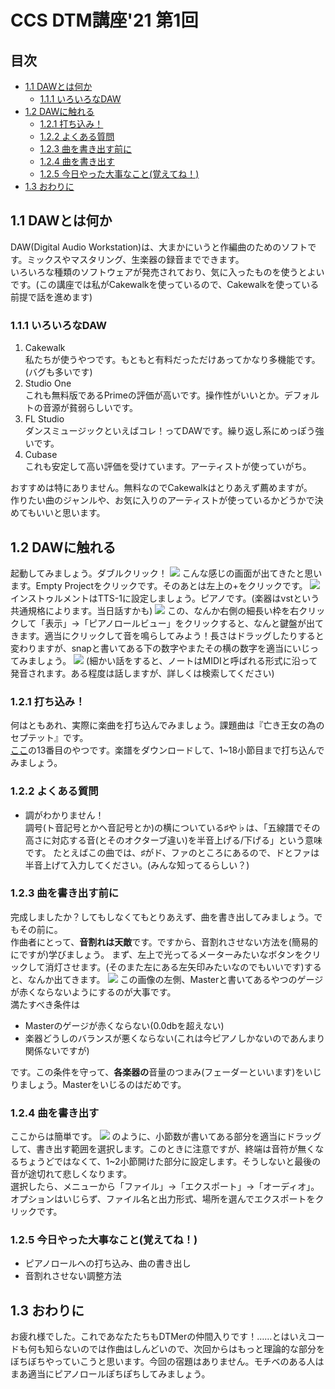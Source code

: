 <!-- omit in toc -->
# CCS DTM講座'21 第1回
<!-- omit in toc -->
## 目次
- [1.1 DAWとは何か](#11-dawとは何か)
	- [1.1.1 いろいろなDAW](#111-いろいろなdaw)
- [1.2 DAWに触れる](#12-dawに触れる)
	- [1.2.1 打ち込み！](#121-打ち込み)
	- [1.2.2 よくある質問](#122-よくある質問)
	- [1.2.3 曲を書き出す前に](#123-曲を書き出す前に)
	- [1.2.4 曲を書き出す](#124-曲を書き出す)
	- [1.2.5 今日やった大事なこと(覚えてね！)](#125-今日やった大事なこと覚えてね)
- [1.3 おわりに](#13-おわりに)

## 1.1 DAWとは何か

DAW(Digital Audio Workstation)は、大まかにいうと作編曲のためのソフトです。ミックスやマスタリング、生楽器の録音までできます。  
いろいろな種類のソフトウェアが発売されており、気に入ったものを使うとよいです。(この講座では私がCakewalkを使っているので、Cakewalkを使っている前提で話を進めます)

### 1.1.1 いろいろなDAW

1. Cakewalk  
	私たちが使うやつです。もともと有料だっただけあってかなり多機能です。(バグも多いです)	
1. Studio One  
	これも無料版であるPrimeの評価が高いです。操作性がいいとか。デフォルトの音源が貧弱らしいです。
1. FL Studio  
	ダンスミュージックといえばコレ！ってDAWです。繰り返し系にめっぽう強いです。
1. Cubase  
	これも安定して高い評価を受けています。アーティストが使っていがち。

おすすめは特にありません。無料なのでCakewalkはとりあえず薦めますが。  
作りたい曲のジャンルや、お気に入りのアーティストが使っているかどうかで決めてもいいと思います。

## 1.2 DAWに触れる

起動してみましょう。ダブルクリック！
![](./images/dtm001.png)
こんな感じの画面が出てきたと思います。Empty Projectをクリックです。そのあとは左上の+をクリックです。
![](./images/dtm002.png)
インストゥルメントはTTS-1に設定しましょう。ピアノです。(楽器はvstという共通規格によります。当日話すかも)
![](./images/dtm003.png)
この、なんか右側の細長い枠を右クリックして「表示」→「ピアノロールビュー」をクリックすると、なんと鍵盤が出てきます。適当にクリックして音を鳴らしてみよう！長さはドラッグしたりすると変わりますが、snapと書いてある下の数字やまたその横の数字を適当にいじってみましょう。
![](./images/dtm004.png)
(細かい話をすると、ノートはMIDIと呼ばれる形式に沿って発音されます。ある程度は話しますが、詳しくは検索してください)

### 1.2.1 打ち込み！

何はともあれ、実際に楽曲を打ち込んでみましょう。課題曲は『亡き王女の為のセプテット』です。  
[ここ](https://easypianoscore.jp/sheetList.php?titleid=kouma)の13番目のやつです。楽譜をダウンロードして、1~18小節目まで打ち込んでみましょう。

### 1.2.2 よくある質問
* 調がわかりません！  
	調号(ト音記号とかヘ音記号とか)の横についている♯や♭は、「五線譜でその高さに対応する音(とそのオクターブ違い)を半音上げる/下げる」という意味です。 
	たとえばこの曲では、♯がド、ファのところにあるので、ドとファは半音上げて入力してください。(みんな知ってるらしい？)

### 1.2.3 曲を書き出す前に
完成しましたか？してもしなくてもとりあえず、曲を書き出してみましょう。でもその前に。  
作曲者にとって、**音割れは天敵**です。ですから、音割れさせない方法を(簡易的にですが)学びましょう。
まず、左上で光ってるメーターみたいなボタンをクリックして消灯させます。(そのまた左にある左矢印みたいなのでもいいです)すると、なんか出てきます。
![](./images/dtm005.png)
この画像の左側、Masterと書いてあるやつのゲージが赤くならないようにするのが大事です。  
満たすべき条件は
* Masterのゲージが赤くならない(0.0dbを超えない)
* 楽器どうしのバランスが悪くならない(これは今ピアノしかないのであんまり関係ないですが)

です。この条件を守って、**各楽器の**音量のつまみ(フェーダーといいます)をいじりましょう。Masterをいじるのはだめです。

### 1.2.4 曲を書き出す
ここからは簡単です。
![](./images/dtm006.png)
のように、小節数が書いてある部分を適当にドラッグして、書き出す範囲を選択します。このときに注意ですが、終端は音符が無くなるちょうどではなくて、1~2小節開けた部分に設定します。そうしないと最後の音が途切れて悲しくなります。  
選択したら、メニューから「ファイル」→「エクスポート」→「オーディオ」。オプションはいじらず、ファイル名と出力形式、場所を選んでエクスポートをクリックです。

### 1.2.5 今日やった大事なこと(覚えてね！)
* ピアノロールへの打ち込み、曲の書き出し
* 音割れさせない調整方法

## 1.3 おわりに
お疲れ様でした。これであなたたちもDTMerの仲間入りです！……とはいえコードも何も知らないのでは作曲はしんどいので、次回からはもっと理論的な部分をぼちぼちやっていこうと思います。今回の宿題はありません。モチベのある人はまあ適当にピアノロールぽちぽちしてみましょう。